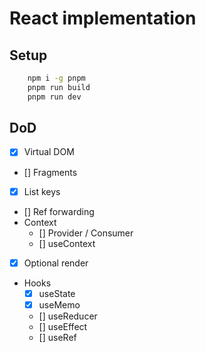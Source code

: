 # React implementation

## Setup

```bash
    npm i -g pnpm
    pnpm run build
    pnpm run dev
```

## DoD

-   [x] Virtual DOM
-   [] Fragments
-   [x] List keys
-   [] Ref forwarding
-   Context
    -   [] Provider / Consumer
    -   [] useContext
-   [x] Optional render
-   Hooks
    -   [x] useState
    -   [x] useMemo
    -   [] useReducer
    -   [] useEffect
    -   [] useRef
